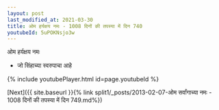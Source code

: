 ```yaml
---
layout: post
last_modified_at: 2021-03-30
title: ओम हर्यक्षय नमः - 1008 दिनों की तपस्या में दिन 740
youtubeId: 5uPOKNsjo3w
---
```

 
 
 ओम हर्यक्षय नमः  
 
 -  जो सिंहाच्या स्वरुपाचा आहे 
 
  
 
  
 
 
 
 
 
 


{% include youtubePlayer.html id=page.youtubeId %}
 
[Next]({{ site.baseurl }}{% link  split1/_posts/2013-02-07-ओम सर्वांगाच्या नमः - 1008 दिनों की तपस्या में दिन 749.md%})
 
